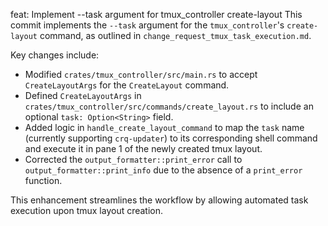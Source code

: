 feat: Implement --task argument for tmux_controller create-layout
This commit implements the `--task` argument for the `tmux_controller`'s
`create-layout` command, as outlined in `change_request_tmux_task_execution.md`.

Key changes include:
- Modified `crates/tmux_controller/src/main.rs` to accept `CreateLayoutArgs`
  for the `CreateLayout` command.
- Defined `CreateLayoutArgs` in `crates/tmux_controller/src/commands/create_layout.rs`
  to include an optional `task: Option<String>` field.
- Added logic in `handle_create_layout_command` to map the `task` name
  (currently supporting `crq-updater`) to its corresponding shell command
  and execute it in pane 1 of the newly created tmux layout.
- Corrected the `output_formatter::print_error` call to `output_formatter::print_info`
  due to the absence of a `print_error` function.

This enhancement streamlines the workflow by allowing automated task
execution upon tmux layout creation.